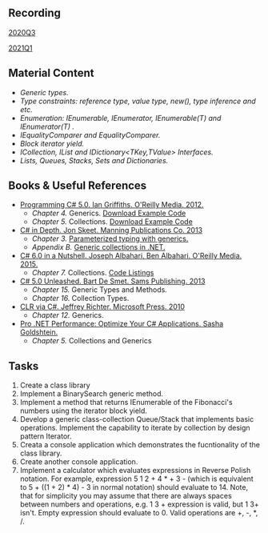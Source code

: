 ## Recording
[2020Q3](https://videoportal.epam.com/video/vbdGYlolO4BA1B4NaWqy)

[2021Q1](https://videoportal.epam.com/video/KOrM7kn3Er80yDgBJp1w)

## Material Content 
- *Generic types.*
- *Type constraints: reference type,  value type, new(),  type inference and etc.*
- *Enumeration:  IEnumerable, IEnumerator, IEnumerable(T) and IEnumerator(T) .*
- *IEqualityComparer and EqualityComparer.*
- *Block iterator yield.*
- *ICollection, IList and IDictionary<TKey,TValue> Interfaces.*
- *Lists, Queues, Stacks, Sets and Dictionaries.*

## Books & Useful References 
- [Programming C# 5.0. Ian Griffiths. O'Reilly Media. 2012.](http://shop.oreilly.com/product/0636920024064.do) 
   - *Chapter 4.* Generics. [Download Example Code](https://resources.oreilly.com/examples/0636920024064/blob/master/Ch04.zip) 
   - *Chapter 5.* Collections. [Download Example Code](https://resources.oreilly.com/examples/0636920024064/blob/master/Ch05.zip)
- [C# in Depth. Jon Skeet. Manning Publications Co. 2013](https://www.manning.com/books/c-sharp-in-depth-third-edition)
   - *Chapter 3.* [Parameterized typing with generics.](https://livebook.manning.com/#!/book/c-sharp-in-depth-third-edition/chapter-3/)
   - *Appendix B.* [Generic collections in .NET.](https://livebook.manning.com/#!/book/c-sharp-in-depth-third-edition/appendix-b/)
- [C# 6.0 in a Nutshell. Joseph Albahari, Ben Albahari. O'Reilly Media. 2015.](http://shop.oreilly.com/product/0636920040323.do)
   - *Chapter 7.* Collections. [Code Listings](http://www.albahari.com/nutshell/ch07.aspx)
- [C# 5.0 Unleashed. Bart De Smet. Sams Publishing. 2013](https://www.goodreads.com/book/show/16284093-c-5-0-unleashed)
   - *Chapter 15.* Generic Types and Methods.
   - *Chapter 16.* Collection Types.
- [CLR via C#. Jeffrey Richter. Microsoft Press. 2010](https://www.goodreads.com/book/show/7121415-clr-via-c)
   - *Chapter 12.* Generics.
- [Pro .NET Performance: Optimize Your C# Applications. Sasha Goldshtein.](http://www.apress.com/us/book/9781430244585)
   - *Chapter 5.* Collections and Generics
   
## Tasks
1. Create a class library
2. Implement a BinarySearch generic method.
3. Implement a method that returns IEnumerable<int> of the Fibonacci's numbers using the iterator block yield.
4. Develop a generic class-collection Queue/Stack that implements basic operations. 
   Implement the capability to iterate by collection by design pattern Iterator.
5. Creata a console application which demonstrates the fucntionality of the class library.
6. Create another console application.
7. Implement a calculator which evaluates expressions in Reverse Polish notation. 
   For example, expression 5 1 2 + 4 * + 3 - (which is equivalent to 5 + ((1 + 2) * 4) - 3 in normal notation) should evaluate to 14. 
   Note, that for simplicity you may assume that there are always spaces between numbers and operations, 
   e.g. 1 3 + expression is valid, but 1 3+ isn't. Empty expression should evaluate to 0. Valid operations are +, -, *, /.

